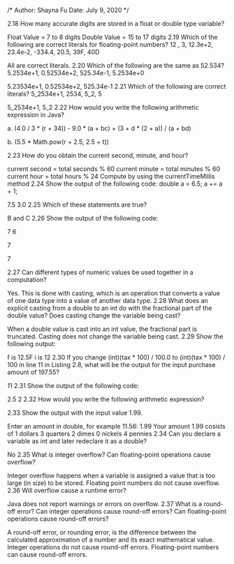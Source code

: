 /* Author: Shayna Fu Date: July 9, 2020 */

2.18 How many accurate digits are stored in a float or double type variable?

Float Value = 7 to 8 digits
Double Value = 15 to 17 digits
2.19 Which of the following are correct literals for floating-point numbers? 12 , 3, 12.3e+2, 23.4e-2, -334.4, 20.5, 39F, 40D

All are correct literals.
2.20 Which of the following are the same as 52.534? 5.2534e+1, 0.52534e+2, 525.34e-1, 5.2534e+0

5.23534e+1, 0.52534e+2, 525.34e-1
2.21 Which of the following are correct literals? 5_2534e+1, 2534, 5_2, 5

5_2534e+1, 5_2
2.22 How would you write the following arithmetic expression in Java?

a. (4.0 / 3 * (r + 34)) - 9.0 * (a + bc) + (3 + d * (2 + a)) / (a + bd)

b. (5.5 * Math.pow(r + 2.5, 2.5 + t))

2.23 How do you obtain the current second, minute, and hour?

current second = total seconds % 60
current minute = total minutes % 60
current hour = total hours % 24
Compute by using the currentTimeMillis method
2.24 Show the output of the following code: double a = 6.5; a += a + 1;

7.5
3.0
2.25 Which of these statements are true?

B and C
2.26 Show the output of the following code:

7 6

7

7

2.27 Can different types of numeric values be used together in a computation?

Yes. This is done with casting, which is an operation that converts a value of one data type into a value of another data type.
2.28 What does an explicit casting from a double to an int do with the fractional part of the double value? Does casting change the variable being cast?

When a double value is cast into an int value, the fractional part is truncated.
Casting does not change the variable being cast.
2.29 Show the following output:

f is 12.5F
i is 12
2.30 If you change (int)(tax * 100) / 100.0 to (int)(tax * 100) / 100 in line 11 in Listing 2.8, what will be the output for the input purchase amount of 197.55?

11
2.31 Show the output of the following code:

2.5 2
2.32 How would you write the following arithmetic expression?

2.33 Show the output with the input value 1.99.

Enter an amount in double, for example 11.56: 1.99 Your amount 1.99 cosists of 1 dollars 3 quarters 2 dimes 0 nickels 4 pennies
2.34 Can you declare a variable as int and later redeclare it as a double?

No
2.35 What is integer overflow? Can floating-point operations cause overflow?

Integer overflow happens when a variable is assigned a value that is too large (in size) to be stored.
Floating point numbers do not cause overflow.
2.36 Will overflow cause a runtime error?

Java does not report warnings or errors on overflow.
2.37 What is a round-off error? Can integer operations cause round-off errors? Can floating-point operations cause round-off errors?

A round-off error, or rounding error, is the difference between the calculated approximation of a number and its exact mathematical value.
Integer operations do not cause round-off errors.
Floating-point numbers can cause round-off errors.
